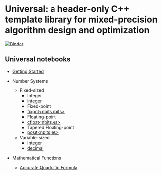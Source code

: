# Universal: a header-only C++ template library for mixed-precision algorithm design and optimization

[![Binder](https://mybinder.org/badge_logo.svg)](https://mybinder.org/v2/gh/stillwater-sc/universal-notebook/main?filepath=notebooks%2Fintro_universal.ipynb)

## Universal notebooks

* [Getting Started](https://mybinder.org/v2/gh/stillwater-sc/universal-notebook/main?filepath=notebooks%2Fgetting_started.ipynb)

* Number Systems
    - Fixed-sized
        * Integer
	    - [integer<nbits>](https://mybinder.org/v2/gh/stillwater-sc/universal-notebook/main?filepath=notebooks%2Fintro_integer.ipynb)
        * Fixed-point
	    - [fixpnt<nbits,rbits>](https://mybinder.org/v2/gh/stillwater-sc/universal-notebook/main?filepath=notebooks%2Fintro_fixpnt.ipynb)
        * Floating-point
	    - [cfloat<nbits,es>](https://mybinder.org/v2/gh/stillwater-sc/universal-notebook/main?filepath=notebooks%2Fintro_cfloat.ipynb)
        * Tapered Floating-point
	    - [posit<nbits,es>](https://mybinder.org/v2/gh/stillwater-sc/universal-notebook/main?filepath=notebooks%2Fintro_posit.ipynb)
    - Variable-sized
        * Integer
	    - [decimal](https://mybinder.org/v2/gh/stillwater-sc/universal-notebook/main?filepath=notebooks%2Fintro_decimal.ipynb)

* Mathematical Functions
    - [Accurate Quadratic Formula](https://mybinder.org/v2/gh/stillwater-sc/universal-notebook/main?filepath=notebooks%2Faccurate_quadratic.ipynb)

